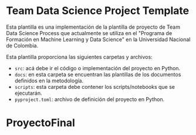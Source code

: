 # Team Data Science Project Template

Esta plantilla es una implementación de la plantilla de proyecto de Team Data Science Process que actualmente se utiliza en el "Programa de Formación en Machine Learning y Data Science" en la Universidad Nacional de Colombia.

Esta plantilla proporciona las siguientes carpetas y archivos:

* `src`: acá debe ir el código o implementación del proyecto en Python.
* `docs`: en esta carpeta se encuentran las plantillas de los documentos definidos en la metodología.
* `scripts`: esta carpeta debe contener los scripts/notebooks que se ejecutarán.
* `pyproject.toml`: archivo de definición del proyecto en Python.
# ProyectoFinal
